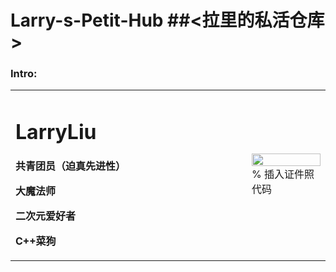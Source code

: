 # Larry-s-Petit-Hub ##<拉里的私活仓库>

### Intro:
<table border="0">
  <tr>
    <td width="75%">
      <h1>LarryLiu</h1>
      <p><b>共青团员（迫真先进性）</b></p>
      <p><b>大魔法师</b></p>
      <p><b>二次元爱好者</b></p>
      <p><b>C++菜狗 </b></p>
    </td>
    <td width="25%">
      <img src="/C:/Users/Administrator/Desktop/114514.jpg" width="100%">      % 插入证件照代码
    </td>
  </tr>
</table>

